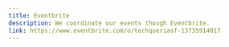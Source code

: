 ```yaml
---
title: Eventbrite
description: We coordinate our events though Eventbrite.
link: https://www.eventbrite.com/o/techqueriasf-13735914017
---
```


